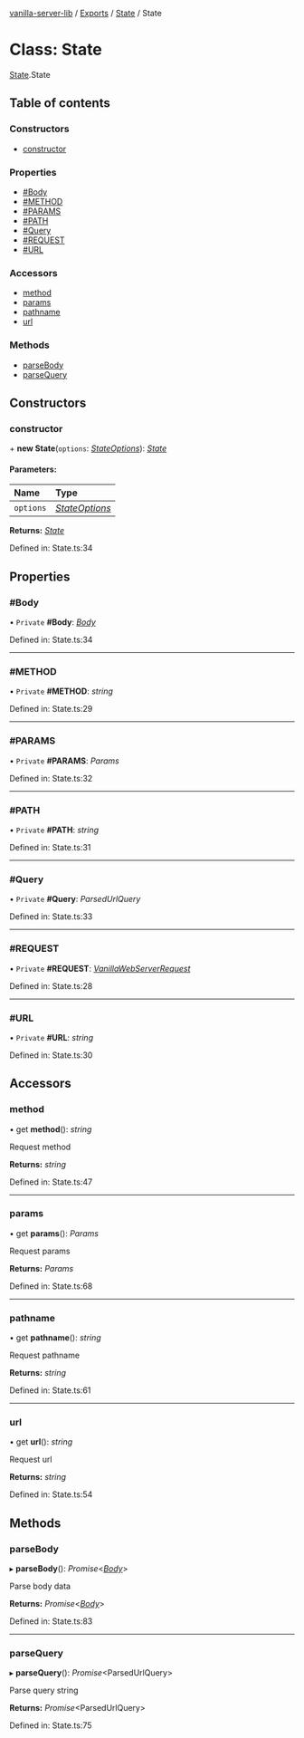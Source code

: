[vanilla-server-lib](../README.md) / [Exports](../modules.md) / [State](../modules/state.md) / State

# Class: State

[State](../modules/state.md).State

## Table of contents

### Constructors

- [constructor](state.state-1.md#constructor)

### Properties

- [#Body](state.state-1.md##body)
- [#METHOD](state.state-1.md##method)
- [#PARAMS](state.state-1.md##params)
- [#PATH](state.state-1.md##path)
- [#Query](state.state-1.md##query)
- [#REQUEST](state.state-1.md##request)
- [#URL](state.state-1.md##url)

### Accessors

- [method](state.state-1.md#method)
- [params](state.state-1.md#params)
- [pathname](state.state-1.md#pathname)
- [url](state.state-1.md#url)

### Methods

- [parseBody](state.state-1.md#parsebody)
- [parseQuery](state.state-1.md#parsequery)

## Constructors

### constructor

\+ **new State**(`options`: [*StateOptions*](../interfaces/state.stateoptions.md)): [*State*](state.state-1.md)

#### Parameters:

Name | Type |
:------ | :------ |
`options` | [*StateOptions*](../interfaces/state.stateoptions.md) |

**Returns:** [*State*](state.state-1.md)

Defined in: State.ts:34

## Properties

### #Body

• `Private` **#Body**: [*Body*](../interfaces/state.body.md)

Defined in: State.ts:34

___

### #METHOD

• `Private` **#METHOD**: *string*

Defined in: State.ts:29

___

### #PARAMS

• `Private` **#PARAMS**: *Params*

Defined in: State.ts:32

___

### #PATH

• `Private` **#PATH**: *string*

Defined in: State.ts:31

___

### #Query

• `Private` **#Query**: *ParsedUrlQuery*

Defined in: State.ts:33

___

### #REQUEST

• `Private` **#REQUEST**: [*VanillaWebServerRequest*](../modules/vanillawebserver.md#vanillawebserverrequest)

Defined in: State.ts:28

___

### #URL

• `Private` **#URL**: *string*

Defined in: State.ts:30

## Accessors

### method

• get **method**(): *string*

Request method

**Returns:** *string*

Defined in: State.ts:47

___

### params

• get **params**(): *Params*

Request params

**Returns:** *Params*

Defined in: State.ts:68

___

### pathname

• get **pathname**(): *string*

Request pathname

**Returns:** *string*

Defined in: State.ts:61

___

### url

• get **url**(): *string*

Request url

**Returns:** *string*

Defined in: State.ts:54

## Methods

### parseBody

▸ **parseBody**(): *Promise*<[*Body*](../interfaces/state.body.md)\>

Parse body data

**Returns:** *Promise*<[*Body*](../interfaces/state.body.md)\>

Defined in: State.ts:83

___

### parseQuery

▸ **parseQuery**(): *Promise*<ParsedUrlQuery\>

Parse query string

**Returns:** *Promise*<ParsedUrlQuery\>

Defined in: State.ts:75
